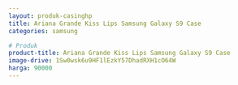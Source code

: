 ```yaml
---
layout: produk-casinghp
title: Ariana Grande Kiss Lips Samsung Galaxy S9 Case
categories: samsung

# Produk
product-title: Ariana Grande Kiss Lips Samsung Galaxy S9 Case
image-drive: 1Sw0wsk6u9HF1lEzkY57DhadRXH1cO64W
harga: 90000
---
```

